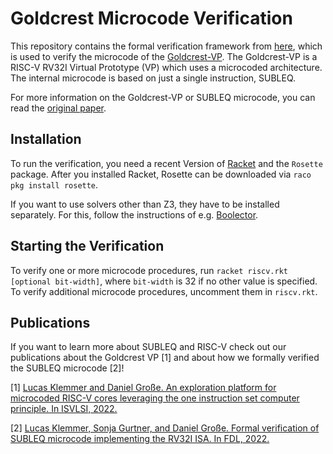 # Goldcrest Microcode Verification

This repository contains the formal verification framework from [here](https://www.ics.jku.at/files/2022FDL_FormalVerificationSUBLEQMicrocode.pdf), which is used to verify the microcode of the [Goldcrest-VP](https://github.com/ics-jku/goldcrest-vp).
The Goldcrest-VP is a RISC-V RV32I Virtual Prototype (VP) which uses a microcoded architecture. The internal microcode is based on just a single instruction, SUBLEQ.

For more information on the Goldcrest-VP or SUBLEQ microcode, you can read the [original paper](https://www.ics.jku.at/files/2022ISVLSI_ExplorationPlatform_RISC-V_OISC.pdf).

## Installation
To run the verification, you need a recent Version of [Racket](https://racket-lang.org/) and the `Rosette` package.
After you installed Racket, Rosette can be downloaded via `raco pkg install rosette`.

If you want to use solvers other than Z3, they have to be installed separately.
For this, follow the instructions of e.g. [Boolector](https://github.com/Boolector/boolector).

## Starting the Verification
To verify one or more microcode procedures, run `racket riscv.rkt [optional bit-width]`, where `bit-width` is 32 if no other value is specified.
To verify additional microcode procedures, uncomment them in `riscv.rkt`.

## Publications
If you want to learn more about SUBLEQ and RISC-V check out our publications about the Goldcrest VP [1] and about how we formally verified the SUBLEQ microcode [2]!

[1] [Lucas Klemmer and Daniel Große. An exploration platform for microcoded RISC-V cores leveraging the one instruction set computer principle. In ISVLSI, 2022.](https://www.ics.jku.at/files/2022ISVLSI_ExplorationPlatform_RISC-V_OISC.pdf)

[2] [Lucas Klemmer, Sonja Gurtner, and Daniel Große. Formal verification of SUBLEQ microcode implementing the RV32I ISA. In FDL, 2022.](https://www.ics.jku.at/files/2022FDL_FormalVerificationSUBLEQMicrocode.pdf)


